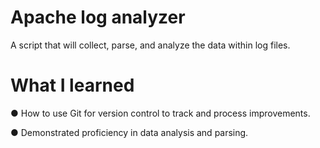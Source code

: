 # Apache log analyzer
A script that will collect, parse, and analyze the data within log files.
# What I learned
● How to use Git for version control to track and process improvements.

● Demonstrated proficiency in data analysis and parsing.
